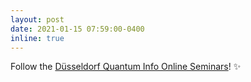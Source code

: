 ```yaml
---
layout: post
date: 2021-01-15 07:59:00-0400
inline: true
---
```


Follow the [Düsseldorf Quantum Info Online Seminars](https://www.tp3.hhu.de/duesseldorf-quantum-info-online-seminars.html)! :sparkles: 
